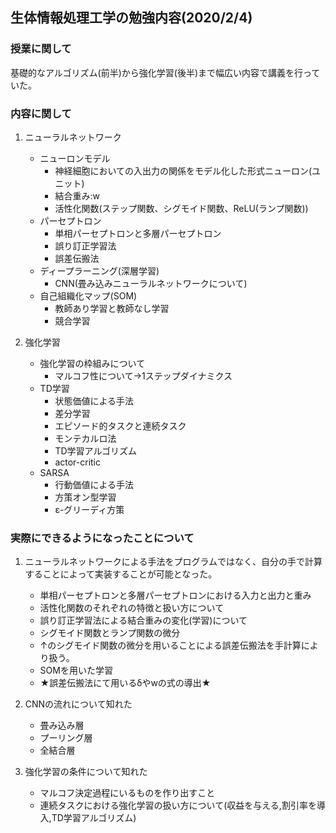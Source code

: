 ## 生体情報処理工学の勉強内容(2020/2/4)

### 授業に関して
基礎的なアルゴリズム(前半)から強化学習(後半)まで幅広い内容で講義を行っていた。

### 内容に関して
1. ニューラルネットワーク
    - ニューロンモデル
        - 神経細胞においての入出力の関係をモデル化した形式ニューロン(ユニット)
        - 結合重み:w
        - 活性化関数(ステップ関数、シグモイド関数、ReLU(ランプ関数))
    - パーセプトロン
        - 単相パーセプトロンと多層パーセプトロン
        - 誤り訂正学習法
        - 誤差伝搬法 
    - ディープラーニング(深層学習)
        - CNN(畳み込みニューラルネットワークについて)
    - 自己組織化マップ(SOM)
        - 教師あり学習と教師なし学習
        - 競合学習

2. 強化学習
    - 強化学習の枠組みについて
        - マルコフ性について→1ステップダイナミクス
    - TD学習
        - 状態価値による手法
        - 差分学習
        - エピソード的タスクと連続タスク
        - モンテカルロ法
        - TD学習アルゴリズム
        - actor-critic
    - SARSA
        - 行動価値による手法
        - 方策オン型学習
        - ε-グリーディ方策

### 実際にできるようになったことについて
1. ニューラルネットワークによる手法をプログラムではなく、自分の手で計算することによって実装することが可能となった。
    - 単相パーセプトロンと多層パーセプトロンにおける入力と出力と重み
    - 活性化関数のそれぞれの特徴と扱い方について
    - 誤り訂正学習法による結合重みの変化(学習)について
    - シグモイド関数とランプ関数の微分
    - ↑のシグモイド関数の微分を用いることによる誤差伝搬法を手計算により扱う。
    - SOMを用いた学習
    - ★誤差伝搬法にて用いるδやwの式の導出★

2. CNNの流れについて知れた
    - 畳み込み層
    - プーリング層
    - 全結合層

3. 強化学習の条件について知れた
    - マルコフ決定過程にいるものを作り出すこと
    - 連続タスクにおける強化学習の扱い方について(収益を与える,割引率を導入,TD学習アルゴリズム)